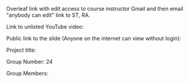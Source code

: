 Overleaf link with edit access to course instructor Gmail and then email "anybody can edit" link to ST, RA.


Link to unlisted YouTube video:


Public link to the slide (Anyone on the internet can view without login):


Project title:


Group Number:
24

Group Members:

